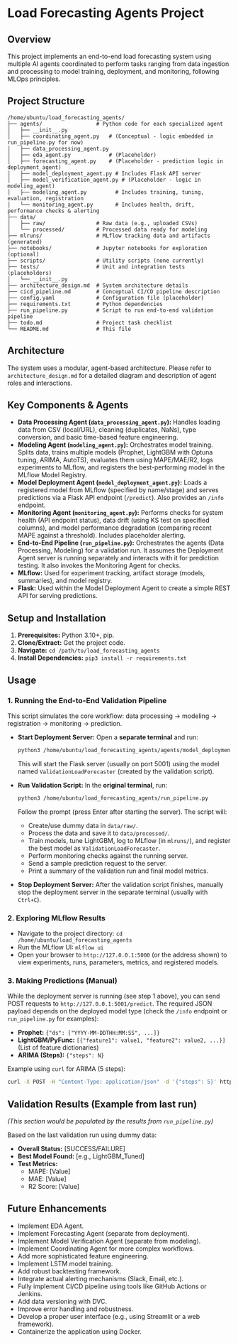 # Load Forecasting Agents Project

## Overview

This project implements an end-to-end load forecasting system using multiple AI agents coordinated to perform tasks ranging from data ingestion and processing to model training, deployment, and monitoring, following MLOps principles.

## Project Structure

```
/home/ubuntu/load_forecasting_agents/
├── agents/                 # Python code for each specialized agent
│   ├── __init__.py
│   ├── coordinating_agent.py   # (Conceptual - logic embedded in run_pipeline.py for now)
│   ├── data_processing_agent.py
│   ├── eda_agent.py            # (Placeholder)
│   ├── forecasting_agent.py    # (Placeholder - prediction logic in deployment_agent)
│   ├── model_deployment_agent.py # Includes Flask API server
│   ├── model_verification_agent.py # (Placeholder - logic in modeling_agent)
│   ├── modeling_agent.py         # Includes training, tuning, evaluation, registration
│   └── monitoring_agent.py       # Includes health, drift, performance checks & alerting
├── data/
│   ├── raw/                # Raw data (e.g., uploaded CSVs)
│   └── processed/          # Processed data ready for modeling
├── mlruns/                 # MLflow tracking data and artifacts (generated)
├── notebooks/              # Jupyter notebooks for exploration (optional)
├── scripts/                # Utility scripts (none currently)
├── tests/                  # Unit and integration tests (placeholders)
│   └── __init__.py
├── architecture_design.md  # System architecture details
├── cicd_pipeline.md        # Conceptual CI/CD pipeline description
├── config.yaml             # Configuration file (placeholder)
├── requirements.txt        # Python dependencies
├── run_pipeline.py         # Script to run end-to-end validation pipeline
├── todo.md                 # Project task checklist
└── README.md               # This file
```

## Architecture

The system uses a modular, agent-based architecture. Please refer to `architecture_design.md` for a detailed diagram and description of agent roles and interactions.

## Key Components & Agents

*   **Data Processing Agent (`data_processing_agent.py`):** Handles loading data from CSV (local/URL), cleaning (duplicates, NaNs), type conversion, and basic time-based feature engineering.
*   **Modeling Agent (`modeling_agent.py`):** Orchestrates model training. Splits data, trains multiple models (Prophet, LightGBM with Optuna tuning, ARIMA, AutoTS), evaluates them using MAPE/MAE/R2, logs experiments to MLflow, and registers the best-performing model in the MLflow Model Registry.
*   **Model Deployment Agent (`model_deployment_agent.py`):** Loads a registered model from MLflow (specified by name/stage) and serves predictions via a Flask API endpoint (`/predict`). Also provides an `/info` endpoint.
*   **Monitoring Agent (`monitoring_agent.py`):** Performs checks for system health (API endpoint status), data drift (using KS test on specified columns), and model performance degradation (comparing recent MAPE against a threshold). Includes placeholder alerting.
*   **End-to-End Pipeline (`run_pipeline.py`):** Orchestrates the agents (Data Processing, Modeling) for a validation run. It assumes the Deployment Agent server is running separately and interacts with it for prediction testing. It also invokes the Monitoring Agent for checks.
*   **MLflow:** Used for experiment tracking, artifact storage (models, summaries), and model registry.
*   **Flask:** Used within the Model Deployment Agent to create a simple REST API for serving predictions.

## Setup and Installation

1.  **Prerequisites:** Python 3.10+, pip.
2.  **Clone/Extract:** Get the project code.
3.  **Navigate:** `cd /path/to/load_forecasting_agents`
4.  **Install Dependencies:** `pip3 install -r requirements.txt`

## Usage

### 1. Running the End-to-End Validation Pipeline

This script simulates the core workflow: data processing -> modeling -> registration -> monitoring -> prediction.

*   **Start Deployment Server:** Open a **separate terminal** and run:
    ```bash
    python3 /home/ubuntu/load_forecasting_agents/agents/model_deployment_agent.py
    ```
    This will start the Flask server (usually on port 5001) using the model named `ValidationLoadForecaster` (created by the validation script).

*   **Run Validation Script:** In the **original terminal**, run:
    ```bash
    python3 /home/ubuntu/load_forecasting_agents/run_pipeline.py
    ```
    Follow the prompt (press Enter after starting the server). The script will:
    *   Create/use dummy data in `data/raw/`.
    *   Process the data and save it to `data/processed/`.
    *   Train models, tune LightGBM, log to MLflow (in `mlruns/`), and register the best model as `ValidationLoadForecaster`.
    *   Perform monitoring checks against the running server.
    *   Send a sample prediction request to the server.
    *   Print a summary of the validation run and final model metrics.

*   **Stop Deployment Server:** After the validation script finishes, manually stop the deployment server in the separate terminal (usually with `Ctrl+C`).

### 2. Exploring MLflow Results

*   Navigate to the project directory: `cd /home/ubuntu/load_forecasting_agents`
*   Run the MLflow UI: `mlflow ui`
*   Open your browser to `http://127.0.0.1:5000` (or the address shown) to view experiments, runs, parameters, metrics, and registered models.

### 3. Making Predictions (Manual)

While the deployment server is running (see step 1 above), you can send POST requests to `http://127.0.0.1:5001/predict`. The required JSON payload depends on the deployed model type (check the `/info` endpoint or `run_pipeline.py` for examples):

*   **Prophet:** `{"ds": ["YYYY-MM-DDTHH:MM:SS", ...]}`
*   **LightGBM/PyFunc:** `[{"feature1": value1, "feature2": value2, ...}]` (List of feature dictionaries)
*   **ARIMA (Steps):** `{"steps": N}`

Example using `curl` for ARIMA (5 steps):
```bash
curl -X POST -H "Content-Type: application/json" -d '{"steps": 5}' http://127.0.0.1:5001/predict
```

## Validation Results (Example from last run)

*(This section would be populated by the results from `run_pipeline.py`)*

Based on the last validation run using dummy data:
*   **Overall Status:** [SUCCESS/FAILURE]
*   **Best Model Found:** [e.g., LightGBM_Tuned]
*   **Test Metrics:**
    *   MAPE: [Value]
    *   MAE: [Value]
    *   R2 Score: [Value]

## Future Enhancements

*   Implement EDA Agent.
*   Implement Forecasting Agent (separate from deployment).
*   Implement Model Verification Agent (separate from modeling).
*   Implement Coordinating Agent for more complex workflows.
*   Add more sophisticated feature engineering.
*   Implement LSTM model training.
*   Add robust backtesting framework.
*   Integrate actual alerting mechanisms (Slack, Email, etc.).
*   Fully implement CI/CD pipeline using tools like GitHub Actions or Jenkins.
*   Add data versioning with DVC.
*   Improve error handling and robustness.
*   Develop a proper user interface (e.g., using Streamlit or a web framework).
*   Containerize the application using Docker.


